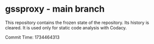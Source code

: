 # gssproxy - main branch

This repository contains the frozen state of the repository.
Its history is cleared. It is used only for static code
analysis with Codacy.

Commit Time: 1734464313
